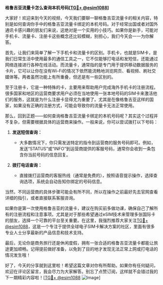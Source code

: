**格鲁吉亚流量卡怎么查询本机号码[[TG💪+ @esim1088](https://t.me/s/esim1088)]**

大家好！欢迎来到今天的视频，今天我们要聊一聊格鲁吉亚流量卡的相关内容，特别是如何查询你手中的格鲁吉亚流量卡绑定的本机号码。对于经常出国或者对国外通讯卡感兴趣的朋友们来说，这绝对是一个实用的小技巧。如果你是新手，可能对手机卡、流量卡、注册卡这些概念还比较模糊，别担心，我们今天会一一为你解答。

首先，让我们来简单了解一下手机卡和流量卡的区别。手机卡，也就是SIM卡，是我们日常生活中使用最多的通信工具之一，它不仅能够打电话和发短信，还能通过网络连接进行各种在线活动。而流量卡，通常指的是专门用于提供移动数据服务的卡片，它可以让你在没有Wi-Fi的情况下依然能流畅地浏览网页、看视频、刷社交媒体等。两者虽然功能上有所重叠，但还是有一些区别的。

至于注册卡，它是一种特殊的卡，主要用来帮助用户完成海外手机卡的注册流程。很多国家和地区的运营商要求用户必须在当地使用一张本地号码的SIM卡来激活他们的服务，这就是为什么注册卡显得尤为重要了。尤其是在像格鲁吉亚这样的国家，如果没有正确的注册方式，可能会导致你的流量卡无法正常使用。

那么，回到正题——如何查询格鲁吉亚流量卡绑定的本机号码呢？其实这个过程并不复杂，但需要根据具体的运营商来操作。一般来说，你可以尝试拨打以下号码：

1. **发送短信查询：**
   - 大多数情况下，你只需发送特定的指令到运营商的服务号码即可。例如，发送“STATUS”或“INFO”到运营商提供的客服号码，通常你会收到一条包含你当前号码的信息回复。

2. **拨打电话查询：**
   - 直接拨打运营商的客服热线（通常是免费的），按照语音提示操作，选择查询选项，系统会自动告知你绑定的号码信息。

当然，不同运营商的具体步骤可能会有所不同，所以在操作之前最好先去官网查看详细的指引，或者直接联系客服咨询。

如果你是第一次使用格鲁吉亚的流量卡，建议在购买前多做功课，确保自己了解所有的注册流程和注意事项。尤其是对于那些希望通过eSIM技术来管理多张国际卡的朋友，选择一个可靠的平台至关重要。在这里，我强烈推荐大家关注[TG💪+ @esim1088](https://t.me/s/esim1088)，这是一个专注于提供全球电子SIM卡解决方案的社区，里面有很多专业人士分享最新的产品信息和技术支持。

最后，无论你是商务旅行还是休闲度假，拥有一张合适的格鲁吉亚流量卡都能让旅途更加顺畅。记得提前做好准备，以免到了目的地才发现无法正常上网或打电话的情况发生哦！

好了，今天的分享就到这里啦！希望这篇文章对你有所帮助。如果你有任何疑问，欢迎在评论区留言，我会尽力为大家解答。别忘了点赞订阅，这样就不会错过我的下一期精彩内容啦！[[TG💪+ @esim1088](https://t.me/s/esim1088) ![Image](https://i.postimg.cc/4NQfJmqS/Snipaste-2025-05-13-00-14-12.png)]
